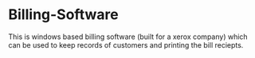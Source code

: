 # Billing-Software
This is windows based billing software (built for a xerox company) which can be used to keep records of customers and printing the bill reciepts.
